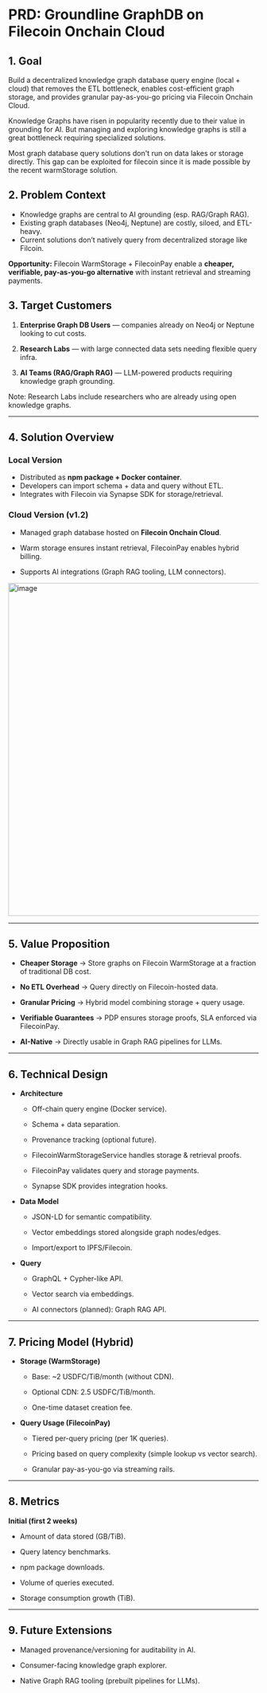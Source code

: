 # PRD: Groundline GraphDB on Filecoin Onchain Cloud

## 1. Goal

Build a decentralized knowledge graph database query engine (local + cloud) that removes the ETL bottleneck, enables cost-efficient graph storage, and provides granular pay-as-you-go pricing via Filecoin Onchain Cloud.

Knowledge Graphs have risen in popularity recently due to their value in grounding for AI. But managing and exploring knowledge graphs is still a great bottleneck requiring specialized solutions.

Most graph database query solutions don't run on data lakes or storage directly. This gap can be exploited for filecoin since it is made possible by the recent warmStorage solution. 

## 2. Problem Context

- Knowledge graphs are central to AI grounding (esp. RAG/Graph RAG).
- Existing graph databases (Neo4j, Neptune) are costly, siloed, and ETL-heavy.
- Current solutions don’t natively query from decentralized storage like Filcoin.

**Opportunity:** Filecoin WarmStorage + FilecoinPay enable a **cheaper, verifiable, pay-as-you-go alternative** with instant retrieval and streaming payments.

## 3. Target Customers

1. **Enterprise Graph DB Users** — companies already on Neo4j or Neptune looking to cut costs.

2. **Research Labs** — with large connected data sets needing flexible query infra.

3. **AI Teams (RAG/Graph RAG)** — LLM-powered products requiring knowledge graph grounding.
    

Note: Research Labs include researchers who are already using open knowledge graphs.


---

## 4. Solution Overview

### Local Version 

- Distributed as **npm package + Docker container**.
- Developers can import schema + data and query without ETL.
- Integrates with Filecoin via Synapse SDK for storage/retrieval.
    

### Cloud Version (v1.2)

- Managed graph database hosted on **Filecoin Onchain Cloud**.
    
- Warm storage ensures instant retrieval, FilecoinPay enables hybrid billing.
    
- Supports AI integrations (Graph RAG tooling, LLM connectors).
    
<img width="1335" height="669" alt="image" src="https://github.com/user-attachments/assets/d85da956-7536-4549-a829-a396e96f6c81" />

---

## 5. Value Proposition

- **Cheaper  Storage** → Store graphs on Filecoin WarmStorage at a fraction of traditional DB cost.

- **No ETL Overhead** → Query directly on Filecoin-hosted data.

- **Granular Pricing** → Hybrid model combining storage + query usage.

- **Verifiable Guarantees** → PDP ensures storage proofs, SLA enforced via FilecoinPay.

- **AI-Native** → Directly usable in Graph RAG pipelines for LLMs.

---

## 6. Technical Design

- **Architecture**
    
    - Off-chain query engine (Docker service).
        
    - Schema + data separation.
        
    - Provenance tracking (optional future).
        
    - FilecoinWarmStorageService handles storage & retrieval proofs.
        
    - FilecoinPay validates query and storage payments.
        
    - Synapse SDK provides integration hooks.
        

- **Data Model**
    
    - JSON-LD for semantic compatibility.
        
    - Vector embeddings stored alongside graph nodes/edges.
        
    - Import/export to IPFS/Filecoin.
        
- **Query**
    
    - GraphQL + Cypher-like API.
        
    - Vector search via embeddings.
        
    - AI connectors (planned): Graph RAG API.
        

---

## 7. Pricing Model (Hybrid)

- **Storage (WarmStorage)**
    
    - Base: ~2 USDFC/TiB/month (without CDN).
        
    - Optional CDN: 2.5 USDFC/TiB/month.
        
    - One-time dataset creation fee.
        
- **Query Usage (FilecoinPay)**
    
    - Tiered per-query pricing (per 1K queries).
        
    - Pricing based on query complexity (simple lookup vs vector search).
        
    - Granular pay-as-you-go via streaming rails.
        
---

## 8. Metrics

**Initial (first 2 weeks)**

- Amount of data stored (GB/TiB).
    
- Query latency benchmarks.
    
- npm package downloads.
    
- Volume of queries executed.
    
- Storage consumption growth (TiB).
    

---

## 9. Future Extensions

- Managed provenance/versioning for auditability in AI.
    
- Consumer-facing knowledge graph explorer.
    
- Native Graph RAG tooling (prebuilt pipelines for LLMs).
    
